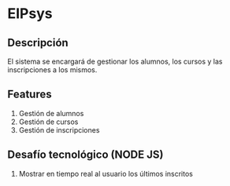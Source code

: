 # EIPsys
## Descripción
El sistema se encargará de gestionar los alumnos, los cursos y las inscripciones a los mismos.

## Features
1. Gestión de alumnos
2. Gestión de cursos
3. Gestión de inscripciones

## Desafío tecnológico (NODE JS)

1. Mostrar en tiempo real al usuario los últimos inscritos